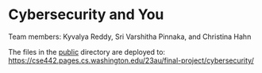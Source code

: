 # Cybersecurity and You

Team members:
Kyvalya Reddy, Sri Varshitha Pinnaka, and Christina Hahn

The files in the [public](/public) directory are deployed to: https://cse442.pages.cs.washington.edu/23au/final-project/cybersecurity/
